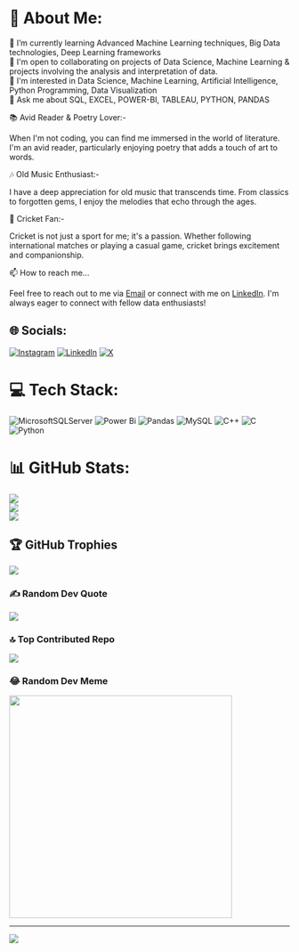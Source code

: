 # 💫 About Me:
🌱 I’m currently learning Advanced Machine Learning techniques, Big Data technologies, Deep Learning frameworks<br>👯 I'm open to collaborating on projects of Data Science, Machine Learning & projects involving the analysis and interpretation of data.<br>🔭 I'm interested in Data Science, Machine Learning, Artificial Intelligence, Python Programming, Data Visualization<br>💬 Ask me about SQL, EXCEL, POWER-BI, TABLEAU, PYTHON, PANDAS

📚 Avid Reader & Poetry Lover:-

When I'm not coding, you can find me immersed in the world of literature. I'm an avid reader, particularly enjoying poetry that adds a touch of art to words.

🎶 Old Music Enthusiast:-

I have a deep appreciation for old music that transcends time. From classics to forgotten gems, I enjoy the melodies that echo through the ages.

🏏 Cricket Fan:-

Cricket is not just a sport for me; it's a passion. Whether following international matches or playing a casual game, cricket brings excitement and companionship.

📫 How to reach me...

Feel free to reach out to me via [Email](pranavky87@gmail.com) or connect with me on [LinkedIn](linkedin.com/in/pranav-kumar-raj-797725240). I'm always eager to connect with fellow data enthusiasts!


## 🌐 Socials:
[![Instagram](https://img.shields.io/badge/Instagram-%23E4405F.svg?logo=Instagram&logoColor=white)](https://instagram.com/pranav_kumar_87) [![LinkedIn](https://img.shields.io/badge/LinkedIn-%230077B5.svg?logo=linkedin&logoColor=white)](https://linkedin.com/in/pranav-kumar-raj-797725240) [![X](https://img.shields.io/badge/X-black.svg?logo=X&logoColor=white)](https://x.com/PranavKumarRaj5) 

# 💻 Tech Stack:
![MicrosoftSQLServer](https://img.shields.io/badge/Microsoft%20SQL%20Server-CC2927?style=flat&logo=microsoft%20sql%20server&logoColor=white) ![Power Bi](https://img.shields.io/badge/power_bi-F2C811?style=flat&logo=powerbi&logoColor=black) ![Pandas](https://img.shields.io/badge/pandas-%23150458.svg?style=flat&logo=pandas&logoColor=white) ![MySQL](https://img.shields.io/badge/mysql-%2300000f.svg?style=flat&logo=mysql&logoColor=white) ![C++](https://img.shields.io/badge/c++-%2300599C.svg?style=flat&logo=c%2B%2B&logoColor=white) ![C](https://img.shields.io/badge/c-%2300599C.svg?style=flat&logo=c&logoColor=white) ![Python](https://img.shields.io/badge/python-3670A0?style=flat&logo=python&logoColor=ffdd54)
# 📊 GitHub Stats:
![](https://github-readme-stats.vercel.app/api?username=gitpranav87&theme=radical&hide_border=false&include_all_commits=false&count_private=false)<br/>
![](https://github-readme-streak-stats.herokuapp.com/?user=gitpranav87&theme=radical&hide_border=false)<br/>
![](https://github-readme-stats.vercel.app/api/top-langs/?username=gitpranav87&theme=radical&hide_border=false&include_all_commits=false&count_private=false&layout=compact)

## 🏆 GitHub Trophies
![](https://github-profile-trophy.vercel.app/?username=gitpranav87&theme=radical&no-frame=false&no-bg=true&margin-w=4)

### ✍️ Random Dev Quote
![](https://quotes-github-readme.vercel.app/api?type=horizontal&theme=radical)

### 🔝 Top Contributed Repo
![](https://github-contributor-stats.vercel.app/api?username=gitpranav87&limit=5&theme=dark&combine_all_yearly_contributions=true)

### 😂 Random Dev Meme
<img src='https://randommeme-five.vercel.app/' style="height: 400px;"/>

---
[![](https://visitcount.itsvg.in/api?id=gitpranav87&icon=1&color=3)](https://visitcount.itsvg.in)

<!-- Proudly created with GPRM ( https://gprm.itsvg.in ) -->
